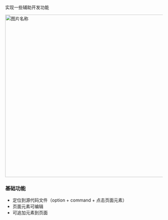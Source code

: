 实现一些辅助开发功能

 <img src="https://raw.githubusercontent.com/sparrow-js/firefly/main/docs/fuzhu.png"  width = "520"  alt="图片名称">

### 基础功能
- 定位到源代码文件（option + command + 点击页面元素）
- 页面元素可编辑
- 可追加元素到页面